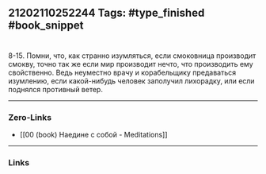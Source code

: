 21202110252244
Tags: #type_finished #book_snippet 
---
# 

 8-15. Помни, что, как странно изумляться, если смоковница производит смокву, точно так же  если мир производит нечто, что производить ему свойственно. Ведь неуместно врачу и корабельщику предаваться изумлению, если какой-нибудь человек заполучил лихорадку, или если поднялся противный ветер. 

---
### Zero-Links
 - [[00 (book) Наедине с собой - Meditations]]
---
### Links
